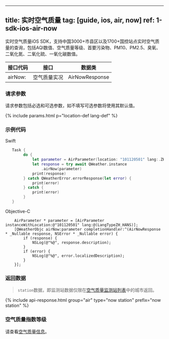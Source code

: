<!--
 * @Date: 2025-03-06 10:02:06
 * @LastEditors: bolepichi
 * @LastEditTime: 2025-03-14 14:48:54
 * @FilePath: /dev-site/docs/_zh/ios-sdk/air/ios-air-now.md
-->
---
title: 实时空气质量
tag: [guide, ios, air, now]
ref: 1-sdk-ios-air-now
---

实时空气质量iOS SDK，支持中国3000+市县区以及1700+国控站点实时空气质量的查询，包括AQI数值、空气质量等级、首要污染物、PM10、PM2.5、臭氧、二氧化氮、二氧化硫、一氧化碳数值。

| 接口代码 | 接口                         | 数据类       |
| --------------- | ---------------------------- | ------------ |
| airNow: | 空气质量实况     | AirNowResponse |

### 请求参数

请求参数包括必选和可选参数，如不填写可选参数将使用其默认值。

{% include params.html p="location-def lang-def" %}

### 示例代码

Swift

```swift
   Task {
        do {
            let parameter = AirParameter(location: "101120501" lang:.ZH_HANS)
            let response = try await QWeather.instance
                .airNow(parameter)
            print(response)
        } catch QWeatherError.errorResponse(let error) {
            print(error)
        } catch {
            print(error)
        }
   }
```

Objective-C

```objc
    AirParameter * parameter = [AirParameter instanceWithLocation:@"101120501" lang:@(LangTypeZH_HANS)];
    [QWeatherObjc airNow:parameter completionHandler:^(AirNowResponse * _Nullable response, NSError * _Nullable error) {
        if (response) {
            NSLog(@"%@", response.description);
        }
        if (error) {
            NSLog(@"%@", error.localizedDescription);
        }
    }];
```

### 返回数据

> `station`数据，即监测站数据仅限在[空气质量监测站列表](https://github.com/qwd/LocationList/blob/master/POI-Air-Monitoring-Station-List-latest.csv)中的城市返回。

{% include api-response.html group="air" type="now station" prefix="now station"  %}

### 空气质量指数等级

请查看[空气质量信息](/docs/resource/air-info/)。
